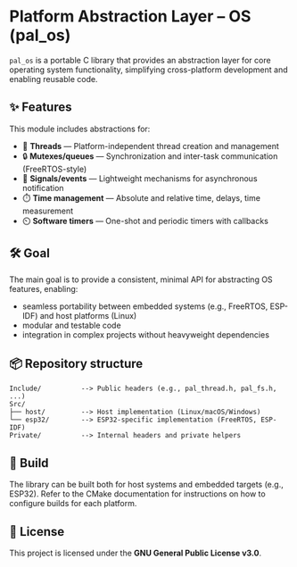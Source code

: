 # Platform Abstraction Layer – OS (pal_os)

`pal_os` is a portable C library that provides an abstraction layer for core operating system functionality, simplifying cross-platform development and enabling reusable code.

## ✨ Features

This module includes abstractions for:

- 🧵 **Threads** — Platform-independent thread creation and management
- 🔒 **Mutexes/queues** — Synchronization and inter-task communication (FreeRTOS-style)
- 📶 **Signals/events** — Lightweight mechanisms for asynchronous notification
- ⏱️ **Time management** — Absolute and relative time, delays, time measurement
- ⏲️ **Software timers** — One-shot and periodic timers with callbacks

## 🛠️ Goal

The main goal is to provide a consistent, minimal API for abstracting OS features, enabling:

- seamless portability between embedded systems (e.g., FreeRTOS, ESP-IDF) and host platforms (Linux)
- modular and testable code
- integration in complex projects without heavyweight dependencies

## 📦 Repository structure

```text
Include/          --> Public headers (e.g., pal_thread.h, pal_fs.h, ...)
Src/
├── host/         --> Host implementation (Linux/macOS/Windows)
└── esp32/        --> ESP32-specific implementation (FreeRTOS, ESP-IDF)
Private/          --> Internal headers and private helpers
```

## 🔧 Build

The library can be built both for host systems and embedded targets (e.g., ESP32).
Refer to the CMake documentation for instructions on how to configure builds for each platform.

## 📄 License

This project is licensed under the **GNU General Public License v3.0**.